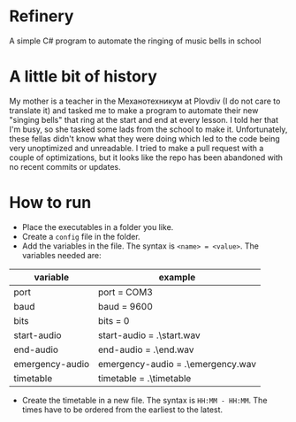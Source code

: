 # Refinery
A simple C# program to automate the ringing of music bells in school

# A little bit of history
My mother is a teacher in the Механотехникум at Plovdiv (I do not care to translate it) and tasked me to make a program to automate their new "singing bells" that ring at the start and end at every lesson. I told her that I'm busy, so she tasked some lads from the school to make it. Unfortunately, these fellas didn't know what they were doing which led to the code being very unoptimized and unreadable. I tried to make a pull request with a couple of optimizations, but it looks like the repo has been abandoned with no recent commits or updates.

# How to run
- Place the executables in a folder you like.
- Create a `config` file in the folder.
- Add the variables in the file. The syntax is `<name> = <value>`. The variables needed are:

|    variable   |             example             |
|---------------|---------------------------------|
|port           |port = COM3                      |
|baud           |baud = 9600                      |
|bits           |bits = 0                         |
|start-audio    |start-audio = .\start.wav        |
|end-audio      |end-audio = .\end.wav            |
|emergency-audio|emergency-audio = .\emergency.wav|
|timetable      |timetable = .\timetable          |

- Create the timetable in a new file. The syntax is `HH:MM - HH:MM`. The times have to be ordered from the earliest to the latest.
